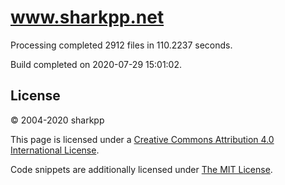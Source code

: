 # www.sharkpp.net

Processing completed 2912 files in 110.2237 seconds.

Build completed on 2020-07-29 15:01:02.

## License

&copy; 2004-2020 sharkpp

This page is licensed under a [Creative Commons Attribution 4.0 International License](http://creativecommons.org/licenses/by/4.0/).

Code snippets are additionally licensed under [The MIT License](http://opensource.org/licenses/MIT).
